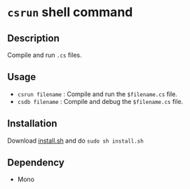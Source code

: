 # `csrun` shell command

## Description
Compile and run `.cs` files.

## Usage
* `csrun filename` : Compile and run the `$filename.cs` file.
* `csdb filename` : Compile and debug the `$filename.cs` file.

## Installation
Download [install.sh](https://github.com/shuzaei/csrun/releases/latest/download/install.sh) and do `sudo sh install.sh`

## Dependency
* Mono
